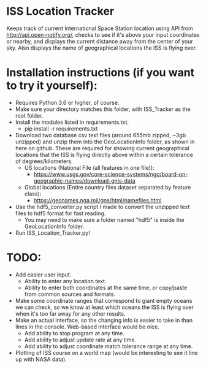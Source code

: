 # ISS Location Tracker

Keeps track of current International Space Station location using API from http://api.open-notify.org/, checks to see if it's above your input coordinates or nearby, and displays the current distance away from the center of your sky. Also displays the name of geographical locations the ISS is flying over.

# Installation instructions (if you want to try it yourself):
- Requires Python 3.6 or higher, of course.
- Make sure your directory matches this folder, with ISS_Tracker as the root folder.
- Install the modules listed in requirements.txt.
    - pip install -r requirements.txt
- Download two database csv text files (around 655mb zipped, ~3gb unzipped) and unzip them into the GeoLocationInfo folder, as shown in here on github. These are required for showing current geographical locations that the ISS is flying directly above within a certain tolerance of degrees/kilometers.
    - US locations (National File (all features in one file)): 
        - https://www.usgs.gov/core-science-systems/ngp/board-on-geographic-names/download-gnis-data
    - Global locations (Entire country files dataset separated by feature class): 
        - https://geonames.nga.mil/gns/html/namefiles.html
- Use the hdf5_converter.py script I made to convert the unzipped text files to hdf5 format for fast reading.
    - You may need to make sure a folder named "hdf5" is inside the GeoLocationInfo folder.
- Run ISS_Location_Tracker.py!

# TODO:

- Add easier user input.
    - Ability to enter any location text.
    - Ability to enter both coordinates at the same time, or copy/paste from common sources and formats.
- Make some coordinate ranges that correspond to giant empty oceans we can check, so we know at least which oceans the ISS is flying over when it's too far away for any other results.
- Make an actual interface, so the changing info is easier to take in than lines in the console. Web-based interface would be nice.
    - Add ability to stop program at any time.
    - Add ability to adjust update rate at any time.
    - Add ability to adjust coordinate match tolerance range at any time.
- Plotting of ISS course on a world map (would be interesting to see it line up with NASA data).
